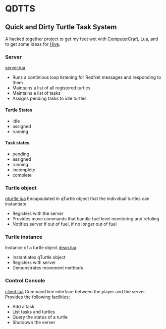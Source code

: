 # QDTTS
## Quick and Dirty Turtle Task System
A hacked together project to get my feet wet with [ComputerCraft](http://www.computercraft.info/), Lua, and to get some ideas for [Hive](https://github.com/CC-Hive/Main).

### Server
[server.lua](https://github.com/QBFreak/QDTTS/blob/master/server.lua)
* Runs a continious loop listening for RedNet messages and responding to them
* Maintains a list of all registered turtles
* Maintains a list of tasks
* Assigns pending tasks to idle turtles

#### Turtle States
* idle
* assigned
* running

#### Task states
* pending
* assigned
* running
* incomplete
* complete

### Turtle object
[qturtle.lua](https://github.com/QBFreak/QDTTS/blob/master/qturtle.lua)
Encapsulated in qTurtle object that the individual turtles can instantiate
* Registers with the server
* Provides move commands that handle fuel level monitoring and refuling
* Notifies server if out of fuel, if no longer out of fuel

### Turtle instance
Instance of a turtle object
[dean.lua](https://github.com/QBFreak/QDTTS/blob/master/dean.lua)
* Instantiates qTurtle object
* Registers with server
* Demonstrates movement methods

### Control Console
[client.lua](https://github.com/QBFreak/QDTTS/blob/master/client.lua)
Command line interface between the player and the server. Provides the following facilities:
* Add a task
* List tasks and turtles
* Query the status of a turtle
* Shutdown the server
